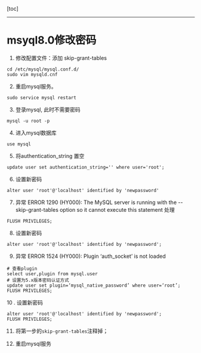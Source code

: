 [toc]

----

# msyql8.0修改密码

1. 修改配置文件：添加 skip-grant-tables

```
cd /etc/mysql/mysql.conf.d/
sudo vim mysqld.cnf
```

2. 重启mysql服务。

```shell
sudo service mysql restart
```

3. 登录mysql, 此时不需要密码

```
mysql -u root -p
```

4. 进入mysql数据库

```
use mysql
```

5. 将authentication_string 置空

```shell
update user set authentication_string='' where user='root';
```

6. 设置新密码

```shell
alter user 'root'@'localhost' identified by 'newpassword'
```

7. 异常 ERROR 1290 (HY000): The MySQL server is running with the --skip-grant-tables option so it cannot execute this statement 处理

```
FLUSH PRIVILEGES;
```

8. 设置新密码

```
alter user 'root'@'localhost' identified by 'newpassword';
```

9. 异常 ERROR 1524 (HY000): Plugin ‘auth_socket’ is not loaded

```shell
# 查看plugin
select user,plugin from mysql.user
# 设置为5.x版本密码认证方式
update user set plugin=‘mysql_native_password’ where user=‘root’;
FLUSH PRIVILEGES;
```

10 . 设置新密码

```shell
alter user 'root'@'localhost' identified by 'newpassword';
FLUSH PRIVILEGES;
```

11. 将第一步的`skip-grant-tables`注释掉；

12. 重启mysql服务